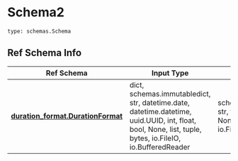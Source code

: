 # Schema2
```
type: schemas.Schema
```

## Ref Schema Info
Ref Schema | Input Type | Output Type
---------- | ---------- | -----------
[**duration_format.DurationFormat**](../../../../../../components/schema/duration_format.md) | dict, schemas.immutabledict, str, datetime.date, datetime.datetime, uuid.UUID, int, float, bool, None, list, tuple, bytes, io.FileIO, io.BufferedReader | schemas.immutabledict, str, float, int, bool, None, tuple, bytes, io.FileIO
